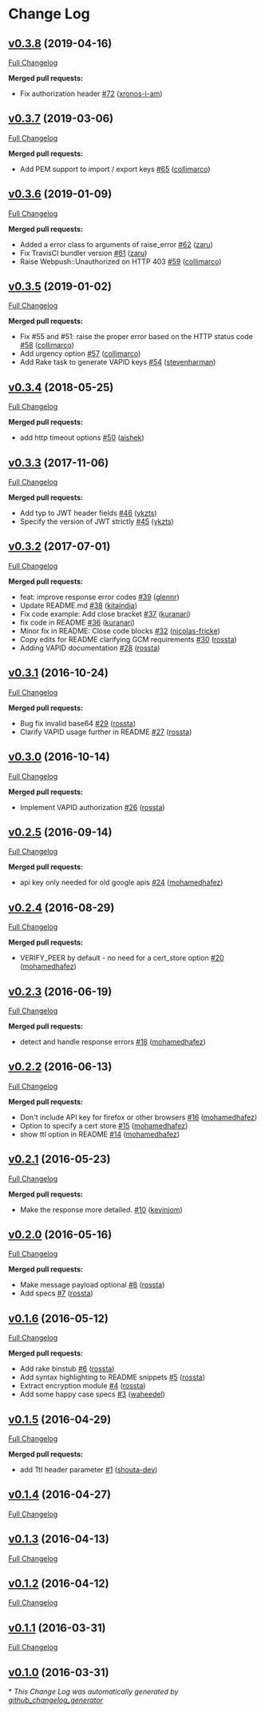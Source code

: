 # Change Log

## [v0.3.8](https://github.com/zaru/webpush/tree/v0.3.8) (2019-04-16)
[Full Changelog](https://github.com/zaru/webpush/compare/v0.3.7...v0.3.8)

**Merged pull requests:**

- Fix authorization header [\#72](https://github.com/zaru/webpush/pull/72) ([xronos-i-am](https://github.com/xronos-i-am))

## [v0.3.7](https://github.com/zaru/webpush/tree/v0.3.7) (2019-03-06)
[Full Changelog](https://github.com/zaru/webpush/compare/v0.3.6...v0.3.7)

**Merged pull requests:**

- Add PEM support to import / export keys [\#65](https://github.com/zaru/webpush/pull/65) ([collimarco](https://github.com/collimarco))

## [v0.3.6](https://github.com/zaru/webpush/tree/v0.3.6) (2019-01-09)
[Full Changelog](https://github.com/zaru/webpush/compare/v0.3.5...v0.3.6)

**Merged pull requests:**

- Added a error class to arguments of raise\_error [\#62](https://github.com/zaru/webpush/pull/62) ([zaru](https://github.com/zaru))
- Fix TravisCI bundler version [\#61](https://github.com/zaru/webpush/pull/61) ([zaru](https://github.com/zaru))
- Raise Webpush::Unauthorized on HTTP 403 [\#59](https://github.com/zaru/webpush/pull/59) ([collimarco](https://github.com/collimarco))

## [v0.3.5](https://github.com/zaru/webpush/tree/v0.3.5) (2019-01-02)
[Full Changelog](https://github.com/zaru/webpush/compare/v0.3.4...v0.3.5)

**Merged pull requests:**

- Fix \#55 and \#51: raise the proper error based on the HTTP status code [\#58](https://github.com/zaru/webpush/pull/58) ([collimarco](https://github.com/collimarco))
- Add urgency option [\#57](https://github.com/zaru/webpush/pull/57) ([collimarco](https://github.com/collimarco))
- Add Rake task to generate VAPID keys [\#54](https://github.com/zaru/webpush/pull/54) ([stevenharman](https://github.com/stevenharman))

## [v0.3.4](https://github.com/zaru/webpush/tree/v0.3.4) (2018-05-25)
[Full Changelog](https://github.com/zaru/webpush/compare/v0.3.3...v0.3.4)

**Merged pull requests:**

- add http timeout options [\#50](https://github.com/zaru/webpush/pull/50) ([aishek](https://github.com/aishek))

## [v0.3.3](https://github.com/zaru/webpush/tree/v0.3.3) (2017-11-06)
[Full Changelog](https://github.com/zaru/webpush/compare/v0.3.2...v0.3.3)

**Merged pull requests:**

- Add typ to JWT header fields [\#46](https://github.com/zaru/webpush/pull/46) ([ykzts](https://github.com/ykzts))
- Specify the version of JWT strictly [\#45](https://github.com/zaru/webpush/pull/45) ([ykzts](https://github.com/ykzts))

## [v0.3.2](https://github.com/zaru/webpush/tree/v0.3.2) (2017-07-01)
[Full Changelog](https://github.com/zaru/webpush/compare/v0.3.1...v0.3.2)

**Merged pull requests:**

- feat: improve response error codes [\#39](https://github.com/zaru/webpush/pull/39) ([glennr](https://github.com/glennr))
- Update README.md [\#38](https://github.com/zaru/webpush/pull/38) ([kitaindia](https://github.com/kitaindia))
- Fix code example: Add close bracket [\#37](https://github.com/zaru/webpush/pull/37) ([kuranari](https://github.com/kuranari))
- fix code in README [\#36](https://github.com/zaru/webpush/pull/36) ([kuranari](https://github.com/kuranari))
- Minor fix in README: Close code blocks [\#32](https://github.com/zaru/webpush/pull/32) ([nicolas-fricke](https://github.com/nicolas-fricke))
- Copy edits for README clarifying GCM requirements [\#30](https://github.com/zaru/webpush/pull/30) ([rossta](https://github.com/rossta))
- Adding VAPID documentation [\#28](https://github.com/zaru/webpush/pull/28) ([rossta](https://github.com/rossta))

## [v0.3.1](https://github.com/zaru/webpush/tree/v0.3.1) (2016-10-24)
[Full Changelog](https://github.com/zaru/webpush/compare/v0.3.0...v0.3.1)

**Merged pull requests:**

- Bug fix invalid base64 [\#29](https://github.com/zaru/webpush/pull/29) ([rossta](https://github.com/rossta))
- Clarify VAPID usage further in README [\#27](https://github.com/zaru/webpush/pull/27) ([rossta](https://github.com/rossta))

## [v0.3.0](https://github.com/zaru/webpush/tree/v0.3.0) (2016-10-14)
[Full Changelog](https://github.com/zaru/webpush/compare/v0.2.5...v0.3.0)

**Merged pull requests:**

- Implement VAPID authorization [\#26](https://github.com/zaru/webpush/pull/26) ([rossta](https://github.com/rossta))

## [v0.2.5](https://github.com/zaru/webpush/tree/v0.2.5) (2016-09-14)
[Full Changelog](https://github.com/zaru/webpush/compare/v0.2.4...v0.2.5)

**Merged pull requests:**

- api key only needed for old google apis [\#24](https://github.com/zaru/webpush/pull/24) ([mohamedhafez](https://github.com/mohamedhafez))

## [v0.2.4](https://github.com/zaru/webpush/tree/v0.2.4) (2016-08-29)
[Full Changelog](https://github.com/zaru/webpush/compare/v0.2.3...v0.2.4)

**Merged pull requests:**

- VERIFY\_PEER by default - no need for a cert\_store option [\#20](https://github.com/zaru/webpush/pull/20) ([mohamedhafez](https://github.com/mohamedhafez))

## [v0.2.3](https://github.com/zaru/webpush/tree/v0.2.3) (2016-06-19)
[Full Changelog](https://github.com/zaru/webpush/compare/v0.2.2...v0.2.3)

**Merged pull requests:**

- detect and handle response errors [\#18](https://github.com/zaru/webpush/pull/18) ([mohamedhafez](https://github.com/mohamedhafez))

## [v0.2.2](https://github.com/zaru/webpush/tree/v0.2.2) (2016-06-13)
[Full Changelog](https://github.com/zaru/webpush/compare/v0.2.1...v0.2.2)

**Merged pull requests:**

- Don't include API key for firefox or other browsers [\#16](https://github.com/zaru/webpush/pull/16) ([mohamedhafez](https://github.com/mohamedhafez))
- Option to specify a cert store [\#15](https://github.com/zaru/webpush/pull/15) ([mohamedhafez](https://github.com/mohamedhafez))
- show ttl option in README [\#14](https://github.com/zaru/webpush/pull/14) ([mohamedhafez](https://github.com/mohamedhafez))

## [v0.2.1](https://github.com/zaru/webpush/tree/v0.2.1) (2016-05-23)
[Full Changelog](https://github.com/zaru/webpush/compare/v0.2.0...v0.2.1)

**Merged pull requests:**

- Make the response more detailed. [\#10](https://github.com/zaru/webpush/pull/10) ([kevinjom](https://github.com/kevinjom))

## [v0.2.0](https://github.com/zaru/webpush/tree/v0.2.0) (2016-05-16)
[Full Changelog](https://github.com/zaru/webpush/compare/v0.1.6...v0.2.0)

**Merged pull requests:**

- Make message payload optional [\#8](https://github.com/zaru/webpush/pull/8) ([rossta](https://github.com/rossta))
- Add specs [\#7](https://github.com/zaru/webpush/pull/7) ([rossta](https://github.com/rossta))

## [v0.1.6](https://github.com/zaru/webpush/tree/v0.1.6) (2016-05-12)
[Full Changelog](https://github.com/zaru/webpush/compare/v0.1.5...v0.1.6)

**Merged pull requests:**

- Add rake binstub [\#6](https://github.com/zaru/webpush/pull/6) ([rossta](https://github.com/rossta))
- Add syntax highlighting to README snippets [\#5](https://github.com/zaru/webpush/pull/5) ([rossta](https://github.com/rossta))
- Extract encryption module [\#4](https://github.com/zaru/webpush/pull/4) ([rossta](https://github.com/rossta))
- Add some happy case specs [\#3](https://github.com/zaru/webpush/pull/3) ([waheedel](https://github.com/waheedel))

## [v0.1.5](https://github.com/zaru/webpush/tree/v0.1.5) (2016-04-29)
[Full Changelog](https://github.com/zaru/webpush/compare/v0.1.4...v0.1.5)

**Merged pull requests:**

- add Ttl header parameter [\#1](https://github.com/zaru/webpush/pull/1) ([shouta-dev](https://github.com/shouta-dev))

## [v0.1.4](https://github.com/zaru/webpush/tree/v0.1.4) (2016-04-27)
[Full Changelog](https://github.com/zaru/webpush/compare/v0.1.3...v0.1.4)

## [v0.1.3](https://github.com/zaru/webpush/tree/v0.1.3) (2016-04-13)
[Full Changelog](https://github.com/zaru/webpush/compare/v0.1.2...v0.1.3)

## [v0.1.2](https://github.com/zaru/webpush/tree/v0.1.2) (2016-04-12)
[Full Changelog](https://github.com/zaru/webpush/compare/v0.1.1...v0.1.2)

## [v0.1.1](https://github.com/zaru/webpush/tree/v0.1.1) (2016-03-31)
[Full Changelog](https://github.com/zaru/webpush/compare/v0.1.0...v0.1.1)

## [v0.1.0](https://github.com/zaru/webpush/tree/v0.1.0) (2016-03-31)


\* *This Change Log was automatically generated by [github_changelog_generator](https://github.com/skywinder/Github-Changelog-Generator)*